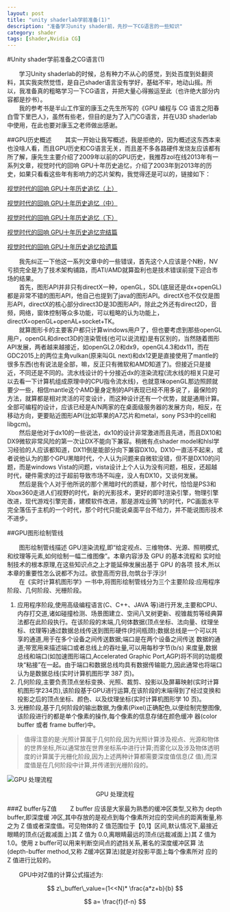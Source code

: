 ```yaml
---
layout: post
title: "unity shaderlab学前准备(1)"
description: "准备学习unity shader前，先抄一下CG语言的一些知识"
category: shader
tags: [shader,Nvidia CG]
---
```


#Unity shader学前准备之CG语言(1)

&#160; &#160; &#160; &#160;学习Unity shaderlab的时候，总有种力不从心的感觉，到处百度到处翻资料，其实我突然觉悟，是自己shader语言没有学好，基础不牢，地动山摇。所以，我准备真的粗略学习一下CG语言，并把大量心得搬运至此（也许绝大部分内容都是抄书）。<br>
&#160; &#160; &#160; &#160;我的参考书是半山工作室的康玉之先生所写的《GPU 编程与 CG 语言之阳春白雪下里巴人》，虽然有些老，但目的是为了入门CG语言，并在U3D shaderlab中使用，在此也要对康玉之老师做出感谢。
<!-- more -->

##GPU历史概述
&#160; &#160; &#160; &#160;其实一开始让我写概述，我是拒绝的，因为概述这东西本来也没啥人看，而且GPU历史和CG语言无关，而且差不多各路硬件发烧友应该都有所了解，康先生主要介绍了2009年以前的GPU历史，我推荐zol在线2013年有一系列文章，视觉时代的回响 GPU十年历史追忆，介绍了2003年到2013年的历史，如果只看看这些年有影响力的芯片架构，我觉得还是可以的，链接如下：

[视觉时代的回响 GPU十年历史追忆（上）](http://vga.zol.com.cn/388/3889961.html)

[视觉时代的回响 GPU十年历史追忆（中）](http://vga.zol.com.cn/390/3907374.html)

[视觉时代的回响 GPU十年历史追忆（下）](http://vga.zol.com.cn/392/3920428.html)

[视觉时代的回响 GPU十年历史追忆完结篇](http://vga.zol.com.cn/393/3933133.html)

[视觉时代的回响 GPU十年历史追忆拾遗篇](http://vga.zol.com.cn/399/3990591.html)

&#160; &#160; &#160; &#160;我先纠正一下他这一系列文章中的一些错误，首先这个人应该是个N粉，NV亏损完全是为了技术架构铺路，而ATI/AMD就算盈利也是技术错误前提下迎合市场的结果。<br>
&#160; &#160; &#160; &#160;首先，图形API并非只有directX一种，openGL，SDL(底层还是dx+openGL)都是非常不错的图形API，他自己也提到了java的图形API。directX也不仅仅是图形API，directX的核心部分direct3D是3D图形API，除此之外还有direct2D，音频，网络，窗体控制等众多功能，可以粗略的认为功能上，directX=openGL+openAL+socket+TK。<br>
&#160; &#160; &#160; &#160;就算图形卡的主要客户都只计算windows用户了，但也要考虑到那些openGL用户，openGL和direct3D的渲染管线(也可以说流程)是有区别的，当然随着图形API发展，两者越来越接近，如openGL2.0和dx9，openGL4.3和dx11，而在GDC2015上的两位主角vulkan(原来叫GL next)和dx12更是直接使用了mantle的很多东西(也有说法是全部，嘛，反正只有微软和AMD知道了)。但接近只是接近，不同还是不同的。流水线设计的十分接近dx的渲染流程(流水线的相关只是可以去看一下计算机组成原理中的CPU指令流水线)，也就意味openGL那边照顾就要少一些，相信mantle这个AMD量身定制的API表现已经不用多说了，最保险的方法，就算都是相对灵活的可变设计，而这种设计还有一个优势，就是通用计算。全部可编程的设计，应该已经是A/N两家的在桌面级服务器的发展方向，相反，在移动方向，更要贴近图形API(比如苹果的A7芯片和metal，sony PS3中的cell和libgcm)。<br>
&#160; &#160; &#160; &#160;然后是他对于dx10的一些说法，dx10的设计非常激进而且先进，而且DX10和DX9微软非常风险的第一次让DX不能向下兼容。稍微有点shader model和hlsl学习经验的人应该都知道，DX11倒是能部分向下兼容DX10。DX10一直活不起来，或者说他认为的那个GPU黑暗时代，个人认为问题来自微软没错，但不是DX10的问题，而是windows Vista的问题，vista设计上个人认为没有问题，相反，还超越时代，硬件需求的过于超前导致市场不叫座，没人有DX10，又谈何发展。<br>
&#160; &#160; &#160; &#160;然后是我个人对于他所说的那个黑暗时代的质疑，那个时代，恰恰是PS3和Xbox360走进人们视野的时代，新的光影技术，更好的即时渲染引擎，物理引擎改进，现代游戏引擎完善，建模软件改进，那是游戏业腾飞的时代，PC画面水平完全落伍于主机的一个时代，那个时代只能说桌面平台不给力，并不能说图形技术不进步。

##GPU图形绘制管线

&#160; &#160; &#160; &#160;图形绘制管线描述 GPU渲染流程,即“给定视点、三维物体、光源、照明模式,和纹理等元素,如何绘制一幅二维图像”。本章内容涉及 GPU 的基本流程和 实时绘制技术的根本原理,在这些知识点之上才能延伸发展出基于 GPU 的各项 技术,所以本章的重要性怎么说都不为过。欲登高而穷目,勿筑台于浮沙!<br>
&#160; &#160; &#160; &#160;在《实时计算机图形学》一书中,将图形绘制管线分为三个主要阶段:应用程序阶段、几何阶段、光栅阶段。<br>
1. 应用程序阶段,使用高级编程语言(C、C++、JAVA 等)进行开发,主要和CPU、内存打交道,诸如碰撞检测、场景图建立、空间八叉树更新、视锥裁剪等经典算法都在此阶段执行。在该阶段的末端,几何体数据(顶点坐标、法向量、纹理坐标、纹理等)通过数据总线传送到图形硬件(时间瓶颈);数据总线是一个可以共享的通道,用于在多个设备之间传送数据;端口是在两个设备之间传送 数据的通道;带宽用来描述端口或者总线上的吞吐量,可以用每秒字节(b/s) 来度量,数据总线和端口(如加速图形端口,Accelerated Graphic Port,AGP)将不同的功能模块“粘接”在一起。由于端口和数据总线均具有数据传输能力,因此通常也将端口认为是数据总线(实时计算机图形学 387 页)。
2. 几何阶段,主要负责顶点坐标变换、光照、裁剪、投影以及屏幕映射(实时计算机图形学234页),该阶段基于GPU进行运算,在该阶段的末端得到了经过变换和投影之后的顶点坐标、颜色、以及纹理坐标(实时计算机图形学 10 页)。
3. 光栅阶段,基于几何阶段的输出数据,为像素(Pixel)正确配色,以便绘制完整图像,该阶段进行的都是单个像素的操作,每个像素的信息存储在颜色缓冲 器(color buffer 或者 frame buffer)中。
> 值得注意的是:光照计算属于几何阶段,因为光照计算涉及视点、光源和物体的世界坐标,所以通常放在世界坐标系中进行计算;而雾化以及涉及物体透明度的计算属于光栅化阶段,因为上述两种计算都需要深度值信息(Z 值),而深度值是在几何阶段中计算,并传递到光栅阶段的。 

![GPU 处理流程](http://img17.poco.cn/mypoco/myphoto/20150516/17/17800049220150516174226040.png?1024x657_120)
<center>GPU 处理流程</center>

###Z buffer与Z值
&#160; &#160; &#160; &#160;Z buffer 应该是大家最为熟悉的缓冲区类型,又称为 depth buffer,即深度缓 冲区,其中存放的是视点到每个像素所对应的空间点的距离衡量,称之为 Z 值或者深度值。可见物体的 Z 值范围位于【0,1】区间,默认情况下,最接近眼睛的顶点(近裁减面上)其 Z 值为 0.0,离眼睛最远的顶点(远裁减面上)其 Z 值为 1.0。使用 z buffer可以用来判断空间点的遮挡关系,著名的深度缓冲区算 法(depth-buffer method,又称 Z缓冲区算法)就是对投影平面上每个像素所对 应的 Z 值进行比较的。

&#160; &#160; &#160; &#160;GPU中对Z值的计算公式描述为:

$$
z\_buffer\_value=(1<<N)* \frac{a*z+b}{b}
$$

$$
a= \frac{f}{f-n}
$$